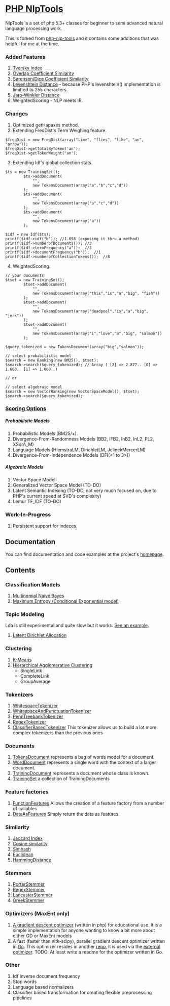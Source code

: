 [PHP NlpTools](http://php-nlp-tools.com/)
=============

NlpTools is a set of php 5.3+ classes for beginner to
semi advanced natural language processing work.

This is forked from [php-nlp-tools](https://github.com/angeloskath/php-nlp-tools) and it contains some additions that was helpful for me at the time.

### Added Features ###

1. [Tversky Index](https://en.wikipedia.org/wiki/Tversky_index)
2. [Overlap Coefficient Similarity](https://en.wikipedia.org/wiki/Overlap_coefficient)
3. [Sørensen/Dice Coefficient Similarity](http://en.wikipedia.org/wiki/Sørensen–Dice_coefficient)
4. [Levenshtein Distance](https://en.wikipedia.org/wiki/Levenshtein_distance) - because PHP's levenshtein() implementation is limitted to 255 characters.
5. [Jaro-Winkler Distance](https://en.wikipedia.org/wiki/Jaro%E2%80%93Winkler_distance)
6. WeightedScoring - NLP meets IR.

### Changes ###

1. Optimized getHapaxes method.
2. Extending FreqDist's Term Weighing feature.
```
$freqDist = new FreqDist(array("time", "flies", "like", "an", "arrow"));
$freqDist->getTotalByToken('an');
$freqDist->getTokenWeight('an');
```
3. Extending Idf's global collection stats.
```
$ts = new TrainingSet();
        $ts->addDocument(
            "",
            new TokensDocument(array("a","b","c","d"))
        );
        $ts->addDocument(
            "",
            new TokensDocument(array("a","c","d"))
        );
        $ts->addDocument(
            "",
            new TokensDocument(array("a"))
        );

$idf = new Idf($ts);
printf($idf->idf("b")); //1.098 (exposing it thru a method)
printf($idf->numberofDocuments()); //3
printf($idf->termFrequency("a"));  //3
printf($idf->documentFrequency("b"));  //1
printf($idf->numberofCollectionTokens());  //8
```
4. WeightedScoring.
```
// your documents
$tset = new TrainingSet();
        $tset->addDocument(
            "",
            new TokensDocument(array("this","is","a","big", "fish"))
        );
        $tset->addDocument(
            "",
            new TokensDocument(array("deadpool","is","a","big", "jerk"))
        );
        $tset->addDocument(
            "",
            new TokensDocument(array("i","love","a","big", "salmon"))
        );

$query_tokenized = new TokensDocument(array("big","salmon"));

// select probabilistic model
$search = new Ranking(new BM25(), $tset);
$search->search($query_tokenized); // Array ( [2] => 2.877.. [0] => 1.660.. [1] => 1.660..) 

// or

// select algebraic model
$search = new VectorRanking(new VectorSpaceModel(), $tset);
$search->search($query_tokenized);
```


### [Scoring Options](https://github.com/jtejido/php-nlp-tools/tree/master/src/NlpTools/Ranking) ###

##### Probabilistic Models #####

1. Probabilistic Models (BM25/+).
2. Divergence-From-Randomness Models (BB2, IFB2, InB2, InL2, PL2, XSqrA_M)
3. Language Models (HiemstraLM, DirichletLM, JelinekMercerLM)
4. Divergence-From-Independence Models (DFI(<1 to 3>))


##### Algebraic Models #####

1. Vector Space Model
2. Generalized Vector Space Model (TO-DO)
3. Latent Semantic Indexing (TO-DO, not very much focused on, due to PHP's current speed at SVD's complexity)
4. Lemur TF_IDF (TO-DO)

### Work-In-Progress ###

1. Persistent support for indeces.


Documentation
-------------

You can find documentation and code examples at the project's [homepage](http://php-nlp-tools.com/documentation/).

Contents
---------

### Classification Models ###

1. [Multinomial Naive Bayes](http://php-nlp-tools.com/documentation/bayesian-model.html)
2. [Maximum Entropy (Conditional Exponential model)](http://php-nlp-tools.com/documentation/maximum-entropy-model.html)

### Topic Modeling ###

Lda is still experimental and quite slow but it works. [See an example](http://php-nlp-tools.com/posts/introducing-latent-dirichlet-allocation.html).

1. [Latent Dirichlet Allocation](http://php-nlp-tools.com/documentation/api/#NlpTools/Models/Lda)

### Clustering ###

1. [K-Means](http://php-nlp-tools.com/documentation/clustering.html)
2. [Hierarchical Agglomerative Clustering](http://php-nlp-tools.com/documentation/clustering.html)
   * SingleLink
   * CompleteLink
   * GroupAverage

### Tokenizers ###

1. [WhitespaceTokenizer](http://php-nlp-tools.com/documentation/api/#NlpTools/Tokenizers/WhitespaceTokenizer)
2. [WhitespaceAndPunctuationTokenizer](http://php-nlp-tools.com/documentation/api/#NlpTools/Tokenizers/WhitespaceAndPunctuationTokenizer)
3. [PennTreebankTokenizer](http://php-nlp-tools.com/documentation/api/#NlpTools/Tokenizers/PennTreebankTokenizer)
4. [RegexTokenizer](http://php-nlp-tools.com/documentation/api/#NlpTools\Tokenizers\RegexTokenizer)
5. [ClassifierBasedTokenizer](http://php-nlp-tools.com/documentation/api/#NlpTools/Tokenizers/ClassifierBasedTokenizer)
   This tokenizer allows us to build a lot more complex tokenizers
   than the previous ones

### Documents ###

1. [TokensDocument](http://php-nlp-tools.com/documentation/api/#NlpTools/Documents/TokensDocument)
   represents a bag of words model for a document.
2. [WordDocument](http://php-nlp-tools.com/documentation/api/#NlpTools/Documents/WordDocument)
   represents a single word with the context of a larger document.
3. [TrainingDocument](http://php-nlp-tools.com/documentation/api/#NlpTools/Documents/TrainingDocument)
   represents a document whose class is known.
4. [TrainingSet](http://php-nlp-tools.com/documentation/api/#NlpTools/Documents/TrainingSet)
   a collection of TrainingDocuments

### Feature factories ###

1. [FunctionFeatures](http://php-nlp-tools.com/documentation/api/#NlpTools/FeatureFactories/FunctionFeatures)
   Allows the creation of a feature factory from a number of callables
2. [DataAsFeatures](http://php-nlp-tools.com/documentation/api/#NlpTools/FeatureFactories/DataAsFeatures)
   Simply return the data as features.

### Similarity ###

1. [Jaccard Index](http://php-nlp-tools.com/documentation/api/#NlpTools/Similarity/JaccardIndex)
2. [Cosine similarity](http://php-nlp-tools.com/documentation/api/#NlpTools/Similarity/CosineSimilarity)
3. [Simhash](http://php-nlp-tools.com/documentation/api/#NlpTools/Similarity/Simhash)
4. [Euclidean](http://php-nlp-tools.com/documentation/api/#NlpTools/Similarity/Euclidean)
5. [HammingDistance](http://php-nlp-tools.com/documentation/api/#NlpTools/Similarity/HammingDistance)

### Stemmers ###

1. [PorterStemmer](http://php-nlp-tools.com/documentation/api/#NlpTools/Stemmers/PorterStemmer)
2. [RegexStemmer](http://php-nlp-tools.com/documentation/api/#NlpTools/Stemmers/RegexStemmer)
3. [LancasterStemmer](http://php-nlp-tools.com/documentation/api/#NlpTools/Stemmers/LancasterStemmer)
4. [GreekStemmer](http://php-nlp-tools.com/documentation/api/#NlpTools/Stemmers/GreekStemmer)

### Optimizers (MaxEnt only) ###

1. [A gradient descent optimizer](http://php-nlp-tools.com/documentation/api/#NlpTools/Optimizers/MaxentGradientDescent)
   (written in php) for educational use.
   It is a simple implementation for anyone wanting to know a bit
   more about either GD or MaxEnt models
2. A fast (faster than nltk-scipy), parallel gradient descent
   optimizer written in [Go](http://golang.org/). This optimizer
   resides in another [repo](https://github.com/angeloskath/nlp-maxent-optimizer),
   it is used via the [external optimizer](http://php-nlp-tools.com/documentation/api/#NlpTools/Optimizers/ExternalMaxentOptimizer).
   TODO: At least write a readme for the optimizer written in Go.

### Other ###

1. Idf Inverse document frequency
2. Stop words
3. Language based normalizers
4. Classifier based transformation for creating flexible preprocessing pipelines
